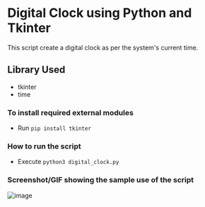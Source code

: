 # Digital Clock using Python and Tkinter
This script create a digital clock as per the system's current time.

## Library Used
* tkinter
* time

### To install required external modules
* Run `pip install tkinter` 

### How to run the script
- Execute `python3 digital_clock.py`

### Screenshot/GIF showing the sample use of the script


![image](https://user-images.githubusercontent.com/74178745/128832185-75a858ae-83f7-4a1c-b064-82d28a4e8f23.png)

